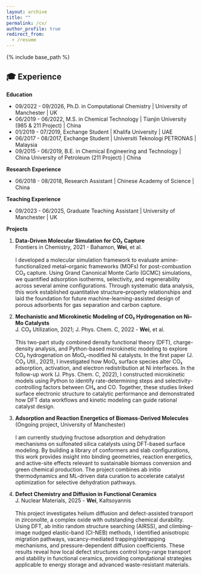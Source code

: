 ```yaml
---
layout: archive
title: ""
permalink: /cv/
author_profile: true
redirect_from:
  - /resume
---
```


{% include base_path %}

🎓 Experience
------
**Education**  
- 09/2022 - 09/2026, Ph.D. in Computational Chemistry \| University of Manchester \| UK
- 06/2019 - 06/2022, M.S. in Chemical Technology \| Tianjin University (985 & 211 Project) \| China
- 01/2019 - 07/2019, Exchange Student \| Khalifa University \| UAE
- 06/2017 - 08/2017, Exchange Student \| Universiti Teknologi PETRONAS \| Malaysia
- 09/2015 - 06/2019, B.E. in Chemical Engineering and Technology \| China University of Petroleum (211 Project) \| China

**Research Experience**  
- 06/2018 - 08/2018, Research Assistant \| Chinese Academy of Science \| China 

**Teaching Experience**
- 09/2023 - 06/2025, Graduate Teaching Assistant \| University of Manchester \| UK

**Projects**
1.  **Data-Driven Molecular Simulation for CO₂ Capture** <br>
   Frontiers in Chemistry, 2021 - Bahamon, **Wei**, et al. <br><br>
   I developed a molecular simulation framework to evaluate amine-functionalized metal–organic frameworks (MOFs) for post-combustion CO₂ capture. Using Grand Canonical Monte Carlo (GCMC) simulations, we quantified adsorption isotherms, selectivity, and regenerability across several amine configurations. Through systematic data analysis, this work established quantitative structure–property relationships and laid the foundation for future machine-learning-assisted design of porous adsorbents for gas separation and carbon capture.

2.  **Mechanistic and Microkinetic Modeling of CO₂ Hydrogenation on Ni–Mo Catalysts** <br>
   J. CO₂ Utilization, 2021; J. Phys. Chem. C, 2022 - **Wei**, et al. <br><br>
   This two-part study combined density functional theory (DFT), charge-density analysis, and Python-based microkinetic modeling to explore CO₂ hydrogenation on MoOₓ-modified Ni catalysts. 
   In the first paper (J. CO₂ Util., 2021), I investigated how MoOₓ surface species alter CO₂ adsorption, activation, and electron redistribution at Ni interfaces. 
   In the follow-up work (J. Phys. Chem. C, 2022), I constructed microkinetic models using Python to identify rate-determining steps and selectivity-controlling factors between CH₄ and CO. 
Together, these studies linked surface electronic structure to catalytic performance and demonstrated how DFT data workflows and kinetic modeling can guide rational catalyst design.

3.  **Adsorption and Reaction Energetics of Biomass-Derived Molecules** <br>
   (Ongoing project, University of Manchester) <br><br>
   I am currently studying fructose adsorption and dehydration mechanisms on sulfonated silica catalysts using DFT-based surface modeling. By building a library of conformers and slab configurations, this work provides insight into binding geometries, reaction energetics, and active-site effects relevant to sustainable biomass conversion and green chemical production. The project combines ab initio thermodynamics and ML-driven data curation to accelerate catalyst optimization for selective dehydration pathways.

4.  **Defect Chemistry and Diffusion in Functional Ceramics** <br>
   J. Nuclear Materials, 2025 - **Wei**, Kaltsoyannis <br><br>
   This project investigates helium diffusion and defect-assisted transport in zirconolite, a complex oxide with outstanding chemical durability. Using DFT, ab initio random structure searching (AIRSS), and climbing-image nudged elastic-band (CI-NEB) methods, I identified anisotropic migration pathways, vacancy-mediated trapping/detrapping mechanisms, and pressure-dependent diffusion coefficients. These results reveal how local defect structures control long-range transport and stability in functional ceramics, providing computational strategies applicable to energy storage and advanced waste-resistant materials.


